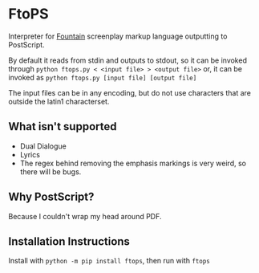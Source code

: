 # FtoPS

Interpreter for [Fountain](https://www.fountain.io) screenplay markup language
outputting to PostScript.

By default it reads from stdin and outputs to stdout, so it can be invoked
through `python ftops.py < <input file> > <output file>` or, it can be invoked
as `python ftops.py [input file] [output file]`

The input files can be in any encoding, but do not use characters that are
outside the latin1 characterset.

## What isn't supported

 - Dual Dialogue
 - Lyrics
 - The regex behind removing the emphasis markings is very weird, so there will be bugs.

## Why PostScript?

Because I couldn't wrap my head around PDF.

## Installation Instructions

Install with `python -m pip install ftops`, then run with `ftops`
